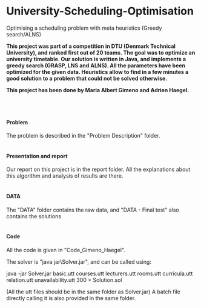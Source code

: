 # University-Scheduling-Optimisation
Optimising a scheduling problem with meta heuristics (Greedy search/ALNS)
<p>
<strong>
This project was part of a competition in DTU (Denmark Technical University), and ranked first out of 20 teams.
The goal was to optimize an university timetable. Our solution is written in Java, and implements a greedy search (GRASP, LNS and ALNS). All the parameters have been optimized for the given data. Heuristics allow to find in a few minutes a good solution to a problem that could not be solved otherwise. 
</p>
</strong>
<p>
<strong>
This project has been done by Maria Albert Gimeno and Adrien Haegel.
</strong>
</p>
</br>
 <br>
<h4> Problem </h4>
The problem is described in the "Problem Description" folder.
</br>
 <br>
<h4>Presentation and report</h4>
Our report on this project is in the report folder.
All the explanations about this algorithm and analysis of results are there. 
</br>
 <br>
<h4>DATA</h4>
The "DATA" folder contains the raw data, and "DATA - Final test" also contains the solutions
</br>
 <br>
<h4>Code</h4>
All the code is given in "Code_Gimeno_Haegel".

The solver is "java jar\Solver.jar", and can be called using:

java -jar Solver.jar basic.utt courses.utt lecturers.utt rooms.utt curricula.utt relation.utt unavailability.utt 300 > Solution.sol

(All the utt files should be in the same folder as Solver.jar)
A batch file directly calling it is also provided in the same folder.


